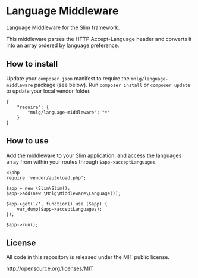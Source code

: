 # Language Middleware

Language Middleware for the Slim framework.

This middleware parses the HTTP Accept-Language header and converts it into an array ordered by language preference.

## How to install

Update your `composer.json` manifest to require the `mnlg/language-middleware` package (see below).
Run `composer install` or `composer update` to update your local vendor folder.

    {
        "require": {
            "mnlg/language-middleware": "*"
        }
    }

## How to use

Add the middleware to your Slim application, and access the languages array from within your routes through `$app->acceptLanguages`.

    <?php
    require 'vendor/autoload.php';

    $app = new \Slim\Slim();
    $app->add(new \Mnlg\Middleware\Language());

    $app->get('/', function() use ($app) {
        var_dump($app->acceptLanguages);
    });

    $app->run();

## License

All code in this repository is released under the MIT public license.

<http://opensource.org/licenses/MIT>